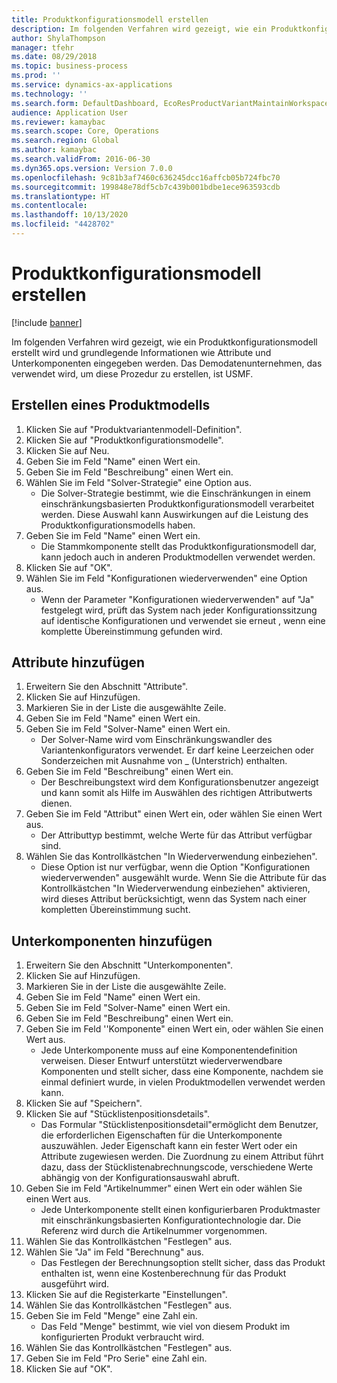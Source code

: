 ```yaml
---
title: Produktkonfigurationsmodell erstellen
description: Im folgenden Verfahren wird gezeigt, wie ein Produktkonfigurationsmodell erstellt wird und grundlegende Informationen wie Attribute und Unterkomponenten eingegeben werden.
author: ShylaThompson
manager: tfehr
ms.date: 08/29/2018
ms.topic: business-process
ms.prod: ''
ms.service: dynamics-ax-applications
ms.technology: ''
ms.search.form: DefaultDashboard, EcoResProductVariantMaintainWorkspace, PCProductConfigurationModelListPage, PCCreateProductConfigurationModel, PCProductConfigurationModelDetails, PCBOMLineDetails
audience: Application User
ms.reviewer: kamaybac
ms.search.scope: Core, Operations
ms.search.region: Global
ms.author: kamaybac
ms.search.validFrom: 2016-06-30
ms.dyn365.ops.version: Version 7.0.0
ms.openlocfilehash: 9c81b3af7460c636245dcc16affcb05b724fbc70
ms.sourcegitcommit: 199848e78df5cb7c439b001bdbe1ece963593cdb
ms.translationtype: HT
ms.contentlocale: 
ms.lasthandoff: 10/13/2020
ms.locfileid: "4428702"
---
```

# <a name="create-a-product-configuration-model"></a>Produktkonfigurationsmodell erstellen

[!include [banner](../../includes/banner.md)]

Im folgenden Verfahren wird gezeigt, wie ein Produktkonfigurationsmodell erstellt wird und grundlegende Informationen wie Attribute und Unterkomponenten eingegeben werden. Das Demodatenunternehmen, das verwendet wird, um diese Prozedur zu erstellen, ist USMF.


## <a name="create-a-product-model"></a>Erstellen eines Produktmodells
1. Klicken Sie auf "Produktvariantenmodell-Definition".
2. Klicken Sie auf "Produktkonfigurationsmodelle".
3. Klicken Sie auf Neu.
4. Geben Sie im Feld "Name" einen Wert ein.
5. Geben Sie im Feld "Beschreibung" einen Wert ein.
6. Wählen Sie im Feld "Solver-Strategie" eine Option aus.
    * Die Solver-Strategie bestimmt, wie die Einschränkungen in einem einschränkungsbasierten Produktkonfigurationsmodell verarbeitet werden. Diese Auswahl kann Auswirkungen auf die Leistung des Produktkonfigurationsmodells haben.  
7. Geben Sie im Feld "Name" einen Wert ein.
    * Die Stammkomponente stellt das Produktkonfigurationsmodell dar, kann jedoch auch in anderen Produktmodellen verwendet werden.  
8. Klicken Sie auf "OK".
9. Wählen Sie im Feld "Konfigurationen wiederverwenden" eine Option aus.
    * Wenn der Parameter "Konfigurationen wiederverwenden" auf "Ja" festgelegt wird, prüft das System nach jeder Konfigurationssitzung auf identische Konfigurationen und verwendet sie erneut , wenn eine komplette Übereinstimmung gefunden wird.  

## <a name="add-attributes"></a>Attribute hinzufügen
1. Erweitern Sie den Abschnitt "Attribute".
2. Klicken Sie auf Hinzufügen.
3. Markieren Sie in der Liste die ausgewählte Zeile.
4. Geben Sie im Feld "Name" einen Wert ein.
5. Geben Sie im Feld "Solver-Name" einen Wert ein.
    * Der Solver-Name wird vom Einschränkungswandler des Variantenkonfigurators verwendet. Er darf keine Leerzeichen oder Sonderzeichen mit Ausnahme von _ (Unterstrich) enthalten.  
6. Geben Sie im Feld "Beschreibung" einen Wert ein.
    * Der Beschreibungstext wird dem Konfigurationsbenutzer angezeigt und kann somit als Hilfe im Auswählen des richtigen Attributwerts dienen.  
7. Geben Sie im Feld "Attribut" einen Wert ein, oder wählen Sie einen Wert aus.
    * Der Attributtyp bestimmt, welche Werte für das Attribut verfügbar sind.  
8. Wählen Sie das Kontrollkästchen "In Wiederverwendung einbeziehen".
    * Diese Option ist nur verfügbar, wenn die Option "Konfigurationen wiederverwenden" ausgewählt wurde. Wenn Sie die Attribute für das Kontrollkästchen "In Wiederverwendung einbeziehen" aktivieren, wird dieses Attribut berücksichtigt, wenn das System nach einer kompletten Übereinstimmung sucht.  

## <a name="add-subcomponents"></a>Unterkomponenten hinzufügen
1. Erweitern Sie den Abschnitt "Unterkomponenten".
2. Klicken Sie auf Hinzufügen.
3. Markieren Sie in der Liste die ausgewählte Zeile.
4. Geben Sie im Feld "Name" einen Wert ein.
5. Geben Sie im Feld "Solver-Name" einen Wert ein.
6. Geben Sie im Feld "Beschreibung" einen Wert ein.
7. Geben Sie im Feld ''Komponente" einen Wert ein, oder wählen Sie einen Wert aus.
    * Jede Unterkomponente muss auf eine Komponentendefinition verweisen. Dieser Entwurf unterstützt wiederverwendbare Komponenten und stellt sicher, dass eine Komponente, nachdem sie einmal definiert wurde, in vielen Produktmodellen verwendet werden kann.  
8. Klicken Sie auf "Speichern".
9. Klicken Sie auf "Stücklistenpositionsdetails".
    * Das Formular "Stücklistenpositionsdetail"ermöglicht dem Benutzer, die erforderlichen Eigenschaften für die Unterkomponente auszuwählen. Jeder Eigenschaft kann ein fester Wert oder ein Attribute zugewiesen werden. Die Zuordnung zu einem Attribut führt dazu, dass der Stücklistenabrechnungscode, verschiedene Werte abhängig von der Konfigurationsauswahl abruft.  
10. Geben Sie im Feld "Artikelnummer" einen Wert ein oder wählen Sie einen Wert aus.
    * Jede Unterkomponente stellt einen konfigurierbaren Produktmaster mit einschränkungsbasierten Konfigurationtechnologie dar. Die Referenz wird durch die Artikelnummer vorgenommen.  
11. Wählen Sie das Kontrollkästchen "Festlegen" aus.
12. Wählen Sie "Ja" im Feld "Berechnung" aus.
    * Das Festlegen der Berechnungsoption stellt sicher, dass das Produkt enthalten ist, wenn eine Kostenberechnung für das Produkt ausgeführt wird.  
13. Klicken Sie auf die Registerkarte "Einstellungen".
14. Wählen Sie das Kontrollkästchen "Festlegen" aus.
15. Geben Sie im Feld "Menge" eine Zahl ein.
    * Das Feld "Menge" bestimmt, wie viel von diesem Produkt im konfigurierten Produkt verbraucht wird.  
16. Wählen Sie das Kontrollkästchen "Festlegen" aus.
17. Geben Sie im Feld "Pro Serie" eine Zahl ein.
18. Klicken Sie auf "OK".

